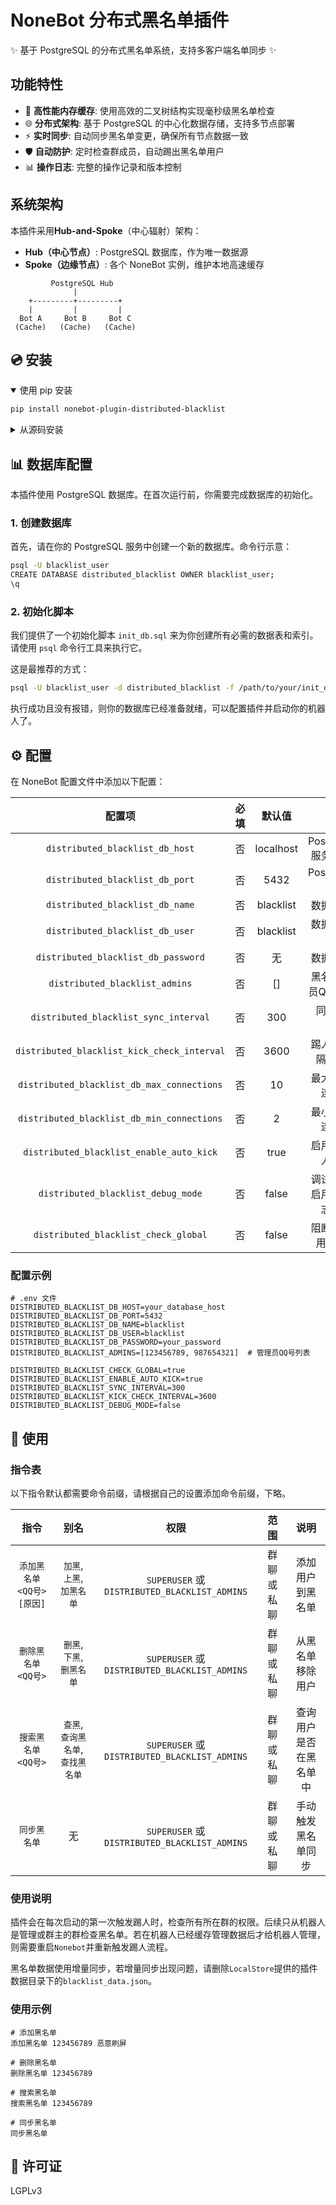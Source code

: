 # NoneBot 分布式黑名单插件

✨ 基于 PostgreSQL 的分布式黑名单系统，支持多客户端名单同步 ✨

## 功能特性

- 🚀 **高性能内存缓存**: 使用高效的二叉树结构实现毫秒级黑名单检查
- 🌐 **分布式架构**: 基于 PostgreSQL 的中心化数据存储，支持多节点部署
- ⚡ **实时同步**: 自动同步黑名单变更，确保所有节点数据一致
- 🛡️ **自动防护**: 定时检查群成员，自动踢出黑名单用户
- 📊 **操作日志**: 完整的操作记录和版本控制

## 系统架构

本插件采用**Hub-and-Spoke**（中心辐射）架构：

- **Hub（中心节点）**: PostgreSQL 数据库，作为唯一数据源
- **Spoke（边缘节点）**: 各个 NoneBot 实例，维护本地高速缓存

```
         PostgreSQL Hub
              |
    +---------+---------+
    |         |         |
  Bot A     Bot B     Bot C
 (Cache)   (Cache)   (Cache)
```

## 💿 安装

<details open>
<summary>使用 pip 安装</summary>

```bash
pip install nonebot-plugin-distributed-blacklist
```

</details>

<details>
<summary>从源码安装</summary>

```bash
git clone https://github.com/tisd0/nonebot-plugin-distributed-blacklist.git
cd nonebot-plugin-distributed-blacklist
pip install -e .
```

</details>

## 📊 数据库配置

本插件使用 PostgreSQL 数据库。在首次运行前，你需要完成数据库的初始化。

### 1. 创建数据库

首先，请在你的 PostgreSQL 服务中创建一个新的数据库。命令行示意：

```bash
psql -U blacklist_user
CREATE DATABASE distributed_blacklist OWNER blacklist_user;
\q
```

### 2. 初始化脚本

我们提供了一个初始化脚本 `init_db.sql` 来为你创建所有必需的数据表和索引。请使用 `psql` 命令行工具来执行它。

这是最推荐的方式：

```bash
psql -U blacklist_user -d distributed_blacklist -f /path/to/your/init_db.sql
```

执行成功且没有报错，则你的数据库已经准备就绪，可以配置插件并启动你的机器人了。

## ⚙️ 配置

在 NoneBot 配置文件中添加以下配置：

| 配置项 | 必填 | 默认值 | 说明 |
|:-----:|:----:|:----:|:----:|
| `distributed_blacklist_db_host` | 否 | localhost | PostgreSQL 服务器地址 |
| `distributed_blacklist_db_port` | 否 | 5432 | PostgreSQL 端口 |
| `distributed_blacklist_db_name` | 否 | blacklist | 数据库名称 |
| `distributed_blacklist_db_user` | 否 | blacklist | 数据库用户名 |
| `distributed_blacklist_db_password` | 否 | 无 | 数据库密码 |
| `distributed_blacklist_admins` | 否 | [] | 黑名单管理员QQ号列表 |
| `distributed_blacklist_sync_interval` | 否 | 300 | 同步间隔（秒） |
| `distributed_blacklist_kick_check_interval` | 否 | 3600 | 踢人检查间隔（秒） |
| `distributed_blacklist_db_max_connections` | 否 | 10 | 最大数据库连接数 |
| `distributed_blacklist_db_min_connections` | 否 | 2 | 最小数据库连接数 |
| `distributed_blacklist_enable_auto_kick` | 否 | true | 启用定时踢人功能 |
| `distributed_blacklist_debug_mode` | 否 | false | 调试模式，启用详细日志输出 |
| `distributed_blacklist_check_global` | 否 | false | 阻断黑名单用户指令 |

### 配置示例

```
# .env 文件
DISTRIBUTED_BLACKLIST_DB_HOST=your_database_host
DISTRIBUTED_BLACKLIST_DB_PORT=5432
DISTRIBUTED_BLACKLIST_DB_NAME=blacklist
DISTRIBUTED_BLACKLIST_DB_USER=blacklist
DISTRIBUTED_BLACKLIST_DB_PASSWORD=your_password
DISTRIBUTED_BLACKLIST_ADMINS=[123456789, 987654321]  # 管理员QQ号列表

DISTRIBUTED_BLACKLIST_CHECK_GLOBAL=true
DISTRIBUTED_BLACKLIST_ENABLE_AUTO_KICK=true
DISTRIBUTED_BLACKLIST_SYNC_INTERVAL=300
DISTRIBUTED_BLACKLIST_KICK_CHECK_INTERVAL=3600
DISTRIBUTED_BLACKLIST_DEBUG_MODE=false
```

## 🎉 使用

### 指令表

以下指令默认都需要命令前缀，请根据自己的设置添加命令前缀，下略。

| 指令 | 别名 | 权限 | 范围 | 说明 |
|:---:|:---:|:---:|:---:|:---:|
| `添加黑名单 <QQ号> [原因]` | `加黑`, `上黑`, `加黑名单` | `SUPERUSER` 或 `DISTRIBUTED_BLACKLIST_ADMINS` | 群聊 或 私聊 | 添加用户到黑名单 |
| `删除黑名单 <QQ号>` | `删黑`, `下黑`, `删黑名单` | `SUPERUSER` 或 `DISTRIBUTED_BLACKLIST_ADMINS` | 群聊 或 私聊 | 从黑名单移除用户 |
| `搜索黑名单 <QQ号>` | `查黑`, `查询黑名单`, `查找黑名单` | `SUPERUSER` 或 `DISTRIBUTED_BLACKLIST_ADMINS` | 群聊 或 私聊 | 查询用户是否在黑名单中 |
| `同步黑名单` | 无 | `SUPERUSER` 或 `DISTRIBUTED_BLACKLIST_ADMINS` | 群聊 或 私聊 | 手动触发黑名单同步 |

### 使用说明

插件会在每次启动的第一次触发踢人时，检查所有所在群的权限。后续只从机器人是管理或群主的群检查黑名单。若在机器人已经缓存管理数据后才给机器人管理，则需要重启`Nonebot`并重新触发踢人流程。

黑名单数据使用增量同步，若增量同步出现问题，请删除`LocalStore`提供的插件数据目录下的`blacklist_data.json`。

### 使用示例

```
# 添加黑名单
添加黑名单 123456789 恶意刷屏

# 删除黑名单
删除黑名单 123456789

# 搜索黑名单
搜索黑名单 123456789

# 同步黑名单
同步黑名单
```

## 📄 许可证

LGPLv3